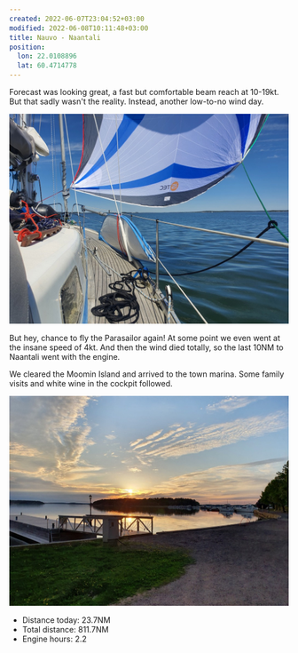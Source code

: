 ```yaml
---
created: 2022-06-07T23:04:52+03:00
modified: 2022-06-08T10:11:48+03:00
title: Nauvo - Naantali
position:
  lon: 22.0108896
  lat: 60.4714778
---
```


Forecast was looking great, a fast but comfortable beam reach at 10-19kt. But that sadly wasn't the reality. Instead, another low-to-no wind day.

![Image](../2022/b897d695bc9a738f42ba7a9cec6fbdf2.jpg) 

But hey, chance to fly the Parasailor again! At some point we even went at the insane speed of 4kt. And then the wind died totally, so the last 10NM to Naantali went with the engine.

We cleared the Moomin Island and arrived to the town marina. Some family visits and white wine in the cockpit followed.

![Image](../2022/e5eeee63d940a1022014e038f19b1846.jpg) 

* Distance today: 23.7NM
* Total distance: 811.7NM
* Engine hours: 2.2
